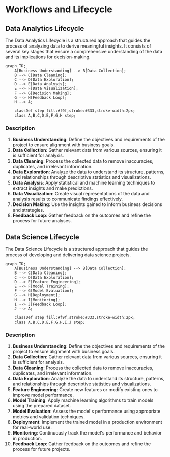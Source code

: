 # Workflows and Lifecycle

## Data Analytics Lifecycle

The Data Analytics Lifecycle is a structured approach that guides the process of analyzing data to derive meaningful insights. It consists of several key stages that ensure a comprehensive understanding of the data and its implications for decision-making.

```mermaid
graph TD;
    A[Business Understanding] --> B[Data Collection];
    B --> C[Data Cleaning];
    C --> D[Data Exploration];
    D --> E[Data Analysis];
    E --> F[Data Visualization];
    F --> G[Decision Making];
    G --> H[Feedback Loop];
    H --> A;

    classDef step fill:#f9f,stroke:#333,stroke-width:2px;
    class A,B,C,D,E,F,G,H step;
```

### Description

1. **Business Understanding**: Define the objectives and requirements of the project to ensure alignment with business goals.
2. **Data Collection**: Gather relevant data from various sources, ensuring it is sufficient for analysis.
3. **Data Cleaning**: Process the collected data to remove inaccuracies, duplicates, and irrelevant information.
4. **Data Exploration**: Analyze the data to understand its structure, patterns, and relationships through descriptive statistics and visualizations.
5. **Data Analysis**: Apply statistical and machine learning techniques to extract insights and make predictions.
6. **Data Visualization**: Create visual representations of the data and analysis results to communicate findings effectively.
7. **Decision Making**: Use the insights gained to inform business decisions and strategies.
8. **Feedback Loop**: Gather feedback on the outcomes and refine the process for future analyses.

## Data Science Lifecycle

The Data Science Lifecycle is a structured approach that guides the process of developing and delivering data science projects.

```mermaid
graph TD;
    A[Business Understanding] --> B[Data Collection];
    B --> C[Data Cleaning];
    C --> D[Data Exploration];
    D --> E[Feature Engineering];
    E --> F[Model Training];
    F --> G[Model Evaluation];
    G --> H[Deployment];
    H --> I[Monitoring];
    I --> J[Feedback Loop];
    J --> A;

    classDef step fill:#f9f,stroke:#333,stroke-width:2px;
    class A,B,C,D,E,F,G,H,I,J step;
```

### Description

1. **Business Understanding**: Define the objectives and requirements of the project to ensure alignment with business goals.
2. **Data Collection**: Gather relevant data from various sources, ensuring it is sufficient for analysis.
3. **Data Cleaning**: Process the collected data to remove inaccuracies, duplicates, and irrelevant information.
4. **Data Exploration**: Analyze the data to understand its structure, patterns, and relationships through descriptive statistics and visualizations.
5. **Feature Engineering**: Create new features or modify existing ones to improve model performance.
6. **Model Training**: Apply machine learning algorithms to train models using the prepared dataset.
7. **Model Evaluation**: Assess the model's performance using appropriate metrics and validation techniques.
8. **Deployment**: Implement the trained model in a production environment for real-world use.
9. **Monitoring**: Continuously track the model's performance and behavior in production.
10. **Feedback Loop**: Gather feedback on the outcomes and refine the process for future projects.
